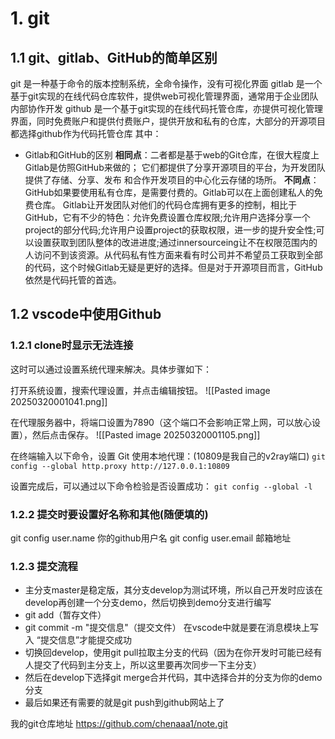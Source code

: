# 1. git
## 1.1 git、gitlab、GitHub的简单区别
git 是一种基于命令的版本控制系统，全命令操作，没有可视化界面
gitlab 是一个基于git实现的在线代码仓库软件，提供web可视化管理界面，通常用于企业团队内部协作开发
github 是一个基于git实现的在线代码托管仓库，亦提供可视化管理界面，同时免费账户和提供付费账户，提供开放和私有的仓库，大部分的开源项目都选择github作为代码托管仓库
其中：
* Gitlab和GitHub的区别
**相同点**：二者都是基于web的Git仓库，在很大程度上Gitlab是仿照GitHub来做的；
它们都提供了分享开源项目的平台，为开发团队提供了存储、分享、发布
和合作开发项目的中心化云存储的场所。
**不同点**：GitHub如果要使用私有仓库，是需要付费的。Gitlab可以在上面创建私人的免费仓库。
Gitlab让开发团队对他们的代码仓库拥有更多的控制，相比于GitHub，它有不少的特色：允许免费设置仓库权限;允许用户选择分享一个project的部分代码;允许用户设置project的获取权限，进一步的提升安全性;可以设置获取到团队整体的改进进度;通过innersourceing让不在权限范围内的人访问不到该资源。从代码私有性方面来看有时公司并不希望员工获取到全部的代码，这个时候Gitlab无疑是更好的选择。但是对于开源项目而言，GitHub依然是代码托管的首选。

## 1.2 vscode中使用Github
### 1.2.1 clone时显示无法连接
这时可以通过设置系统代理来解决。具体步骤如下：

打开系统设置，搜索代理设置，并点击编辑按钮。
![[Pasted image 20250320001041.png]]

在代理服务器中，将端口设置为7890（这个端口不会影响正常上网，可以放心设置），然后点击保存。
![[Pasted image 20250320001105.png]]

在终端输入以下命令，设置 Git 使用本地代理：(10809是我自己的v2ray端口)
`git config --global http.proxy http://127.0.0.1:10809`

设置完成后，可以通过以下命令检验是否设置成功：
`git config --global -l`

### 1.2.2 提交时要设置好名称和其他(随便填的)
git config user.name 你的github用户名
git config user.email 邮箱地址

### 1.2.3 提交流程
* 主分支master是稳定版，其分支develop为测试环境，所以自己开发时应该在develop再创建一个分支demo，然后切换到demo分支进行编写
* git add（暂存文件）
* git commit -m "提交信息"（提交文件）
在vscode中就是要在消息模块上写入 “提交信息”才能提交成功
* 切换回develop，使用git pull拉取主分支的代码（因为在你开发时可能已经有人提交了代码到主分支上，所以这里要再次同步一下主分支）
*  然后在develop下选择git merge合并代码，其中选择合并的分支为你的demo分支
* 最后如果还有需要的就是git push到github网站上了

我的git仓库地址
https://github.com/chenaaa1/note.git